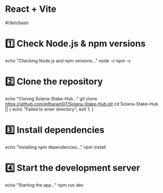 # React + Vite

#!/bin/bash

# 1️⃣ Check Node.js & npm versions
echo "Checking Node.js and npm versions..."
node -v
npm -v

# 2️⃣ Clone the repository
echo "Cloning Solana-Stake-Hub..."
git clone https://github.com/jetharam07/Solana-Stake-Hub.git
cd Solana-Stake-Hub || { echo "Failed to enter directory"; exit 1; }

# 3️⃣ Install dependencies
echo "Installing npm dependencies..."
npm install

# 4️⃣ Start the development server
echo "Starting the app..."
npm run dev
